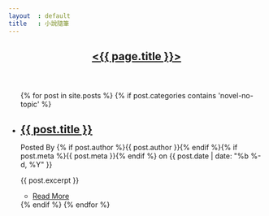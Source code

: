 ```yaml
---
layout	: default
title	: 小說隨筆
---
```


<article id="main">
    <header class="special container">
        <span class="icon fa-file-text"></span>
        <h2><a href="{{ site.baseurl }}">&lt;{{ page.title }}&gt;</a></h2>
    </header>
    <section class="wrapper style4 container">
        <ul class="posts">
          {% for post in site.posts %}
			{% if post.categories contains 'novel-no-topic' %}
				<li class="wrapper {% if forloop.first %} style2 {% else %} style1 {% endif %}">
					<h2 style="margin-bottom:0em"><a href="{{ post.url }}">{{ post.title }}</a></h2>
					<p>Posted By {% if post.author %}{{ post.author }}{% endif %}{% if post.meta %}{{ post.meta }}{% endif %} on {{ post.date | date: "%b %-d, %Y" }}</p>
					{{ post.excerpt }}
					<section class="special">
						<ul class="buttons">
							<li><a href="{{ site.baseurl }}{{ post.url }}" class="button">Read More</a></li>
						</ul>
					</section>
				</li>
			{% endif %}
          {% endfor %}
        </ul>
    </section>
</article>